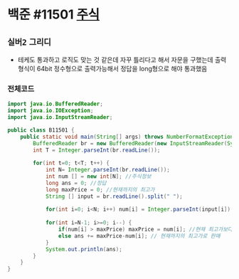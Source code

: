 # 백준 #11501 [주식](https://www.acmicpc.net/problem/11501)
`실버2` `그리디` 
---
- 테케도 통과하고 로직도 맞는 것 같은데 자꾸 틀리다고 해서 자문을 구했는데 출력형식이 64bit 정수형으로 출력가능해서 정답을 long형으로 해야 통과했음

### 전체코드
```java
import java.io.BufferedReader;
import java.io.IOException;
import java.io.InputStreamReader;

public class B11501 {
	public static void main(String[] args) throws NumberFormatException, IOException {
		BufferedReader br = new BufferedReader(new InputStreamReader(System.in));
		int T = Integer.parseInt(br.readLine());
		
		for(int t=0; t<T; t++) {
			int N= Integer.parseInt(br.readLine());
			int num [] = new int[N]; //주식정보
			long ans = 0; //정답
			long maxPrice = 0; //현재까지의 최고가
			String [] input = br.readLine().split(" ");
			
			for(int i=0; i<N; i++) num[i] = Integer.parseInt(input[i]);
			
			for(int i=N-1; i>=0; i--) {
				if(num[i] > maxPrice) maxPrice = num[i]; //현재 최고가보다 크면
				else ans += maxPrice-num[i]; // 현재까지의 최고가로 판매
			}
			System.out.println(ans);
		}
	}
}

```
